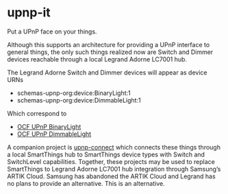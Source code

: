 # upnp-it
Put a UPnP face on your things.

Although this supports an architecture for providing a UPnP interface to general things, the only such things realized now are Switch and Dimmer devices reachable through a local Legrand Adorne LC7001 hub.

The Legrand Adorne Switch and Dimmer devices will appear as device URNs
* schemas-upnp-org:device:BinaryLight:1
* schemas-upnp-org:device:DimmableLight:1

Which correspond to
* [OCF UPnP BinaryLight](http://upnp.org/specs/ha/UPnP-ha-BinaryLight-v1-Device.pdf)
* [OCF UPnP DimmableLight](http://upnp.org/specs/ha/UPnP-ha-DimmableLight-v1-Device.pdf)

A companion project is [upnp-connect](https://www.github.com/rtyle/upnp-connect) which connects these things through a local SmartThings hub to SmartThings device types with Switch and SwitchLevel capabilities. Together, these projects may be used to replace SmartThings to Legrand Adorne LC7001 hub integration through Samsung’s ARTIK Cloud. Samsung has abandoned the ARTIK Cloud and Legrand has no plans to provide an alternative. This is an alternative.
